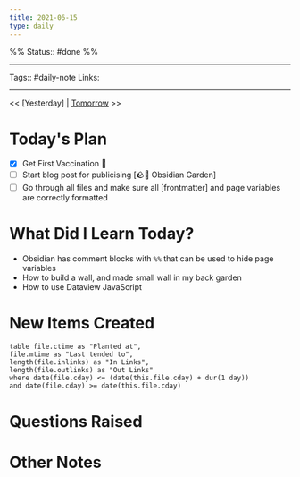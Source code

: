 ```yaml
---
title: 2021-06-15
type: daily
---
```

%%
Status:: #done 
%%

---
Tags:: #daily-note
Links: <!-- Add any additional links here -->

---

<< [Yesterday] | [Tomorrow](-daily-notes/2021-06-16.md) >>

# Today's Plan
- [x] Get First Vaccination 💉
- [ ] Start blog post for publicising [🪨🌱 Obsidian Garden]
- [ ] Go through all files and make sure all [frontmatter] and page variables are correctly formatted

# What Did I Learn Today?
- Obsidian has comment blocks with `%%` that can be used to hide page variables
- How to build a wall, and made small wall in my back garden
- How to use Dataview JavaScript

# New Items Created
```dataview
table file.ctime as "Planted at",
file.mtime as "Last tended to",
length(file.inlinks) as "In Links", 
length(file.outlinks) as "Out Links"
where date(file.cday) <= (date(this.file.cday) + dur(1 day))
and date(file.cday) >= date(this.file.cday)
```

# Questions Raised
<!-- Did you have any unanswered questions from today?  Do you have anything you need to follow up? -->

# Other Notes
<!-- Put other notes here, like the weather for the day, any thoughts you had, other quick notes to expand on -->
